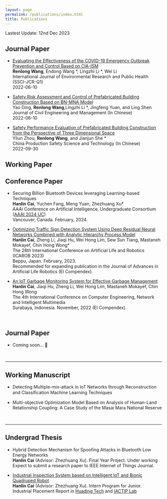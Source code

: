 ```yaml
---
layout: page
permalink: /publications/index.html
title: Publications
---
```


Lastest Update: 12nd Dec 2023&nbsp;

## Journal Paper

- [Evaluating the Effectiveness of the COVID-19 Emergency Outbreak Prevention and Control Based on CIA-ISM](https://doi.org/10.3390/ijerph19127146)<br> **Renlong Wang**, Endong Wang *, Lingzhi Li *, Wei Li <br>International Journal of Environmental Research and Public Health (SSCI-JCR-Q1) <br> 2022-06-10

- [Safety Risk Assessment and Control of Prefabricated Building Construction Based on BN-MNA Model](https://doi.org/10.13579/j.cnki.2095-0985.2022.20211019) <br> Yao Ding, **Renlong Wang**,Lingzhi Li *, Jingfeng Yuan, and Ling Shen <br>Journal of Civil Engineering and Management (In Chinese) <br> 2022-06-10

- [Safety Performance Evaluation of Prefabricated Building Construction from the Perspective of Three Dimensional Space](https://doi.org/10.11731/j.issn.1673-193x.2022.09.030) <br> Yilun Zhou, **Renlong Wang**, and Jianjun She * <br>China Production Safety Science and Technology (In Chinese) <br> 2022-09-30

## Working Paper


## Conference Paper


- Securing Billion Bluetooth Devices leveraging Learning-based Techniques<br>**Hanlin Cai**, Yuchen Fang, Meng Yuan, Zhezhuang Xu*<br>AAAI Conference on Artificial Intelligence, Undergraduate Consortium ([AAAI 2024 UC](https://aaai-uc.github.io/))<br>Vancouver, Canada. February, 2024.

- [Optimizing Traffic Sign Detection System Using Deep Residual Neural Networks Combined with Analytic Hierarchy Process Model](https://www.researchgate.net/publication/374730865)<br>**Hanlin Cai**, Zheng Li, Jiaqi Hu, Wei Hong Lim, Sew Sun Tiang, Mastaneh Mokayef, Chin Hong Wong*<br>The 28th International Conference on Artificial Life and Robotics (ICAROB 2023)<br>Beppu, Japan. February, 2023.<br>Recommended for expanding publication in the Journal of Advances in Artificial Life Robotics (EI Compendex).

- [An IoT Garbage Monitoring System for Effective Garbage Management](https://www.researchgate.net/publication/368410220_An_IoT_Garbage_Monitoring_System_for_Effective_Garbage_Management)<br>**Hanlin Cai**, Jiaqi Hu, Zheng Li, Wei Hong Lim, Mastaneh Mokayef, Chin Hong Wong<br>The 4th International Conference on Computer Engineering, Network and Intelligent Multimedia<br>Surabaya, Indonesia. November, 2022 (EI Compendex).<br>

  <br>

## Journal Paper

- Coming soon... 🚀

  <br>

---

## Working Manuscript

- Detecting Multiple-mix-attack in IoT Networks through Reconstruction and Classiﬁcation Machine Learning Techniques<br>

- Multi-objective Optimization Model Based on Analysis of Human-Land Relationship Coupling: A Case Study of the Masai Mara National Reserve<br>

  <br>

---

## Undergrad Thesis

- Hybrid Detection Mechanism for Spoofing Attacks in Bluetooth Low Energy Networks<br>**Hanlin Cai** (Advisor: Zhezhuang Xu). Final Year Project. Under working<br>Expect to submit a research paper to IEEE Internet of Things Journal.

- [Industrial Inspection System based on Intelligent IoT and Bionic Quadruped Robot](https://caihanlin.com/mypaper/thesis/IP-report.pdf)<br>**Hanlin Cai** (Advisor: Zhezhuang Xu). Intern Program for Junior.<br>Industrial Placement Report in [Huading Tech](http://www.hdim.com.cn/) and [IACTIP Lab](https://dqxy.fzu.edu.cn/info/1023/2571.htm)<br>

  <br>

